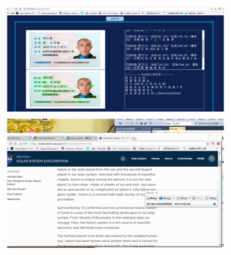 ![Image text](https://github.com/lisonglin0129/STFRAME/blob/master/Pictrue/QQ%E5%9B%BE%E7%89%8720181120222118.png)

![Image text](https://github.com/lisonglin0129/STFRAME/blob/master/Pictrue/1111120222943.gif)
